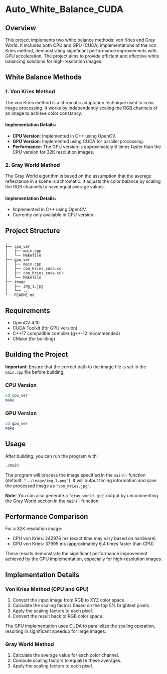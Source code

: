 # Auto_White_Balance_CUDA

## Overview
This project implements two white balance methods: von Kries and Gray World. It includes both CPU and GPU (CUDA) implementations of the von Kries method, demonstrating significant performance improvements with GPU acceleration. The project aims to provide efficient and effective white balancing solutions for high-resolution images.

## White Balance Methods

### 1. Von Kries Method
The von Kries method is a chromatic adaptation technique used in color image processing. It works by independently scaling the RGB channels of an image to achieve color constancy.

#### Implementation Details:
- **CPU Version**: Implemented in C++ using OpenCV.
- **GPU Version**: Implemented using CUDA for parallel processing.
- **Performance**: The GPU version is approximately 6 times faster than the CPU version for 32K resolution images.

### 2. Gray World Method
The Gray World algorithm is based on the assumption that the average reflectance in a scene is achromatic. It adjusts the color balance by scaling the RGB channels to have equal average values.

#### Implementation Details:
- Implemented in C++ using OpenCV.
- Currently only available in CPU version.

## Project Structure

```
.
├── cpu_ver
│   ├── main.cpp
│   └── Makefile
├── gpu_ver
│   ├── main.cpp
│   ├── con_Kries_cuda.cu
│   ├── con_Kries_cuda.cuh
│   └── Makefile
├── image
│   ├── img_1.jpg
│   └── ...
└── README.md
```

## Requirements

- OpenCV 4.10
- CUDA Toolkit (for GPU version)
- C++17 compatible compiler (g++-12 recommended)
- CMake (for building)

## Building the Project

**Important**: Ensure that the correct path to the image file is set in the `main.cpp` file before building.

### CPU Version
```bash
cd cpu_ver
make
```

### GPU Version
```bash
cd gpu_ver
make
```

## Usage

After building, you can run the program with:

```bash
./main
```

The program will process the image specified in the `main()` function (default: `"../image/img_7.png"`). It will output timing information and save the processed image as `"Von_Kries.jpg"`.

**Note**: You can also generate a `"gray_world.jpg"` output by uncommenting the Gray World section in the `main()` function.

## Performance Comparison

For a 32K resolution image:
- CPU von Kries: 242976 ms (exact time may vary based on hardware)
- GPU von Kries: 37995 ms (approximately 6.4 times faster than CPU)

These results demonstrate the significant performance improvement achieved by the GPU implementation, especially for high-resolution images.

## Implementation Details

### Von Kries Method (CPU and GPU)

1. Convert the input image from RGB to XYZ color space.
2. Calculate the scaling factors based on the top 5% brightest pixels.
3. Apply the scaling factors to each pixel.
4. Convert the result back to RGB color space.

The GPU implementation uses CUDA to parallelize the scaling operation, resulting in significant speedup for large images.

### Gray World Method

1. Calculate the average value for each color channel.
2. Compute scaling factors to equalize these averages.
3. Apply the scaling factors to each pixel.